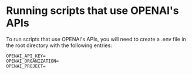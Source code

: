 # Running scripts that use OPENAI's APIs

To run scripts that use OPENAI's APIs, you will need to create a .env file in the root directory with the following entries:
```
OPENAI_API_KEY=
OPENAI_ORGANIZATION=
OPENAI_PROJECT=
```
